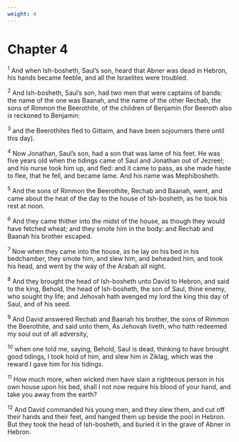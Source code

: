 ```yaml
---
weight: 4
---
```


# Chapter 4

<sup>1</sup> And when Ish-bosheth, Saul’s son, heard that Abner was dead in Hebron, his hands became feeble, and all the Israelites were troubled. 

<sup>2</sup> And Ish-bosheth, Saul’s son, had two men that were captains of bands: the name of the one was Baanah, and the name of the other Rechab, the sons of Rimmon the Beerothite, of the children of Benjamin (for Beeroth also is reckoned to Benjamin: 

<sup>3</sup> and the Beerothites fled to Gittaim, and have been sojourners there until this day). 

<sup>4</sup> Now Jonathan, Saul’s son, had a son that was lame of his feet. He was five years old when the tidings came of Saul and Jonathan out of Jezreel; and his nurse took him up, and fled: and it came to pass, as she made haste to flee, that he fell, and became lame. And his name was Mephibosheth. 

<sup>5</sup> And the sons of Rimmon the Beerothite, Rechab and Baanah, went, and came about the heat of the day to the house of Ish-bosheth, as he took his rest at noon. 

<sup>6</sup> And they came thither into the midst of the house, as though they would have fetched wheat; and they smote him in the body: and Rechab and Baanah his brother escaped. 

<sup>7</sup> Now when they came into the house, as he lay on his bed in his bedchamber, they smote him, and slew him, and beheaded him, and took his head, and went by the way of the Arabah all night. 

<sup>8</sup> And they brought the head of Ish-bosheth unto David to Hebron, and said to the king, Behold, the head of Ish-bosheth, the son of Saul, thine enemy, who sought thy life; and Jehovah hath avenged my lord the king this day of Saul, and of his seed. 

<sup>9</sup> And David answered Rechab and Baanah his brother, the sons of Rimmon the Beerothite, and said unto them, As Jehovah liveth, who hath redeemed my soul out of all adversity, 

<sup>10</sup> when one told me, saying, Behold, Saul is dead, thinking to have brought good tidings, I took hold of him, and slew him in Ziklag, which was the reward I gave him for his tidings. 

<sup>11</sup> How much more, when wicked men have slain a righteous person in his own house upon his bed, shall I not now require his blood of your hand, and take you away from the earth? 

<sup>12</sup> And David commanded his young men, and they slew them, and cut off their hands and their feet, and hanged them up beside the pool in Hebron. But they took the head of Ish-bosheth, and buried it in the grave of Abner in Hebron. 


